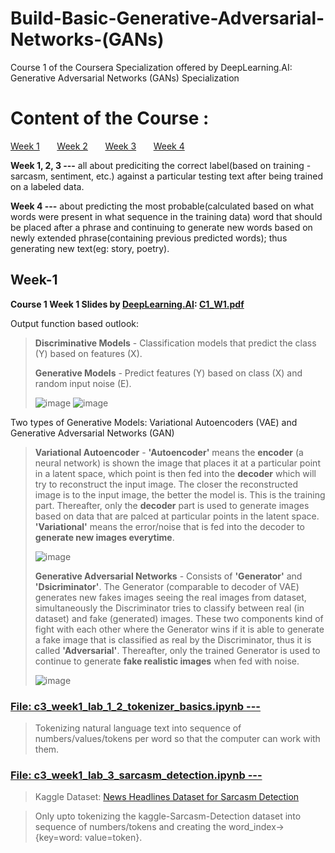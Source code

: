 # Build-Basic-Generative-Adversarial-Networks-(GANs)
Course 1 of the Coursera Specialization offered by DeepLearning.AI: Generative Adversarial Networks (GANs) Specialization

# Content of the Course :

<a href="#week-1">Week 1</a> &nbsp;&nbsp;&nbsp;&nbsp;&nbsp; <a href="#week-2">Week 2</a> &nbsp;&nbsp;&nbsp;&nbsp;&nbsp; <a href="#week-3">Week 3</a> &nbsp;&nbsp;&nbsp;&nbsp;&nbsp; <a href="#week-4">Week 4</a>
<p><b>Week 1, 2, 3 ---</b> all about prediciting the correct label(based on training - sarcasm, sentiment, etc.) against a particular testing text after being trained on a labeled data.</p>
<p><b>Week 4 ---</b> about predicting the most probable(calculated based on what words were present in what sequence in the training data) word that should be placed after a phrase and continuing to generate new words based on newly extended phrase(containing previous predicted words); thus generating new text(eg: story, poetry).</p>

## Week-1

**Course 1 Week 1 Slides by <a href="https://community.deeplearning.ai/t/gans-course-1-lecture-notes/52326">DeepLearning.AI</a>: 
[C1_W1.pdf](https://github.com/souvikmajumder26/Generative-Adversarial-Networks-GANs-Specialization/files/8923384/C1_W1.pdf)**

Output function based outlook:

> **Discriminative Models** - Classification models that predict the class (Y) based on features (X).
> 
> **Generative Models** - Predict features (Y) based on class (X) and random input noise (E).
> 
> ![image](https://user-images.githubusercontent.com/86871718/173869967-34894139-d0f3-4cdb-a929-c0b358e31d09.png)
> ![image](https://user-images.githubusercontent.com/86871718/173870105-d764dc6d-1d6f-4ead-be01-1ec2837e8c5e.png)

Two types of Generative Models: Variational Autoencoders (VAE) and Generative Adversarial Networks (GAN)

> **Variational Autoencoder** - **'Autoencoder'** means the **encoder** (a neural network) is shown the image that places it at a particular point in a latent space, which point is then fed into the **decoder** which will try to reconstruct the input image. The closer the reconstructed image is to the input image, the better the model is.
This is the training part. Thereafter, only the **decoder** part is used to generate images based on data that are palced at particular points in the latent space.
**'Variational'** means the error/noise that is fed into the decoder to **generate new images everytime**.
> 
> ![image](https://user-images.githubusercontent.com/86871718/173877215-708af601-7daf-4256-a6f0-91bfd8485f5a.png)
>
> **Generative Adversarial Networks** - Consists of **'Generator'** and **'Dsicriminator'**. The Generator (comparable to decoder of VAE) generates new fakes images seeing the real images from dataset, simultaneously the Discriminator tries to classify between real (in dataset) and fake (generated) images. These two components kind of fight with each other where the Generator wins if it is able to generate a fake image that is classified as real by the Discriminator, thus it is called **'Adversarial'**. Thereafter, only the trained Generator is used to continue to generate **fake realistic images** when fed with noise.
>
> ![image](https://user-images.githubusercontent.com/86871718/174194682-ffa41936-7609-4ee5-8746-08e553fd2cd4.png)


### <a href="https://github.com/souvikmajumder26/DeepLearning-AI-TensorFlow-Developer-Professional-Certificate/blob/main/Course-3-Natural-Language-Processing-in-TensorFlow/c3_week1_lab_1_2_tokenizer_basics.ipynb">File: c3_week1_lab_1_2_tokenizer_basics.ipynb ---</a>
> Tokenizing natural language text into sequence of numbers/values/tokens per word so that the computer can work with them.

### <a href="https://github.com/souvikmajumder26/DeepLearning-AI-TensorFlow-Developer-Professional-Certificate/blob/main/Course-3-Natural-Language-Processing-in-TensorFlow/c3_week1_lab_3_sarcasm_detection.ipynb">File: c3_week1_lab_3_sarcasm_detection.ipynb ---</a>
> Kaggle Dataset: <a href="https://www.kaggle.com/rmisra/news-headlines-dataset-for-sarcasm-detection">News Headlines Dataset for Sarcasm Detection</a>

> Only upto tokenizing the kaggle-Sarcasm-Detection dataset into sequence of numbers/tokens and creating the word_index->{key=word: value=token}.
